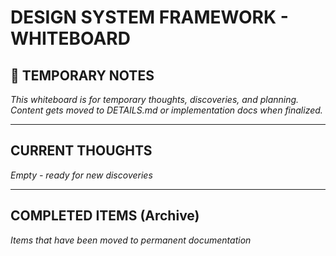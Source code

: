 # DESIGN SYSTEM FRAMEWORK - WHITEBOARD

## 📝 TEMPORARY NOTES

*This whiteboard is for temporary thoughts, discoveries, and planning. Content gets moved to DETAILS.md or implementation docs when finalized.*

---

## CURRENT THOUGHTS

*Empty - ready for new discoveries*

---

## COMPLETED ITEMS (Archive)

*Items that have been moved to permanent documentation*